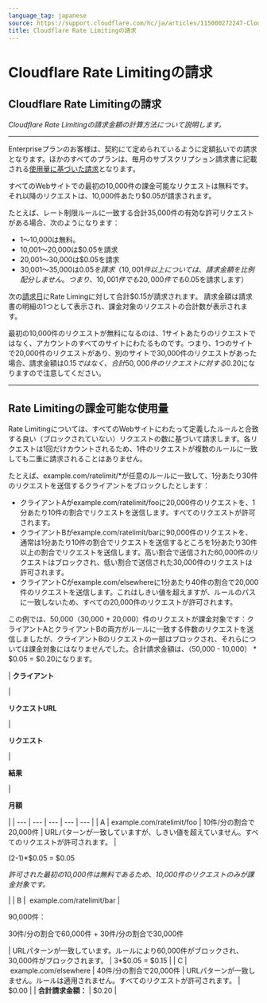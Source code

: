 ```yaml
---
language_tag: japanese
source: https://support.cloudflare.com/hc/ja/articles/115000272247-Cloudflare-Rate-Limiting%E3%81%AE%E8%AB%8B%E6%B1%82
title: Cloudflare Rate Limitingの請求
---
```


# Cloudflare Rate Limitingの請求

## Cloudflare Rate Limitingの請求

_Cloudflare Rate Limitingの請求金額の計算方法について説明します。_

___

Enterpriseプランのお客様は、契約にて定められているように定額払いでの請求となります。ほかのすべてのプランは、毎月のサブスクリプション請求書に記載される[使用量に基づいた請求](https://support.cloudflare.com/hc/en-us/articles/115004555148)となります。

すべてのWebサイトでの最初の10,000件の課金可能なリクエストは無料です。 それ以降のリクエストは、10,000件あたり$0.05が請求されます。

たとえば、レート制限ルールに一致する合計35,000件の有効な許可リクエストがある場合、次のようになります：

-   1～10,000は無料。
-   10,001～20,000は$0.05を請求
-   20,001～30,000は$0.05を請求
-   30,001～35,000は$0.05を請求（10,001件以上については、請求金額を比例配分しません。つまり、10,001件でも20,000件でも$0.05を請求します）

次の[請求日](https://support.cloudflare.com/hc/en-us/articles/200170286-How-does-CloudFlare-s-billing-for-apps-and-paid-plans-work-#section2)にRate Limingに対して合計$0.15が請求されます。 請求金額は請求書の明細の1つとして表示され、課金対象のリクエストの合計数が表示されます。

最初の10,000件のリクエストが無料になるのは、1サイトあたりのリクエストではなく、アカウントのすべてのサイトにわたるものです。つまり、1つのサイトで20,000件のリクエストがあり、別のサイトで30,000件のリクエストがあった場合、請求金額は$0.15ではなく、合計50,000件のリクエストに対する$0.20になりますので注意してください。

___

## Rate Limitingの課金可能な使用量

Rate Limitingについては、すべてのWebサイトにわたって定義したルールと合致する良い（ブロックされていない）リクエストの数に基づいて請求します。各リクエストは1回だけカウントされるため、1件のリクエストが複数のルールに一致しても二重に請求されることはありません。

たとえば、example.com/ratelimit/\*が任意のルールに一致して、1分あたり30件のリクエストを送信するクライアントをブロックしたとします：

-   クライアントAがexample.com/ratelimit/fooに20,000件のリクエストを、1分あたり10件の割合でリクエストを送信します。すべてのリクエストが許可されます。
-   クライアントBがexample.com/ratelimit/barに90,000件のリクエストを、通常は1分あたり10件の割合でリクエストを送信するところを1分あたり30件以上の割合でリクエストを送信します。高い割合で送信された60,000件のリクエストはブロックされ、低い割合で送信された30,000件のリクエストは許可されます。
-   クライアントCがexample.com/elsewhereに1分あたり40件の割合で20,000件のリクエストを送信します。これはしきい値を超えますが、ルールのパスに一致しないため、すべての20,000件のリクエストが許可されます。

この例では、50,000（30,000 + 20,000）件のリクエストが課金対象です：クライアントAとクライアントBの両方がルールに一致する件数のリクエストを送信しましたが、クライアントBのリクエストの一部はブロックされ、それらについては課金対象にはなりませんでした。合計請求金額は、（50,000 - 10,000） \* $0.05 = $0.20になります。

| 
**クライアント**

 | 

**リクエストURL**

 | 

**リクエスト**

 | 

**結果**

 | 

**月額**

 |
| --- | --- | --- | --- | --- |
| A | example.com/ratelimit/foo | 10件/分の割合で20,000件 | URLパターンが一致していますが、しきい値を超えていません。すべてのリクエストが許可されます。 | 

(2-1)\*$0.05 = $0.05

_許可された最初の10,000件は無料であるため、10,000件のリクエストのみが課金対象です。_

 |
| B |  example.com/ratelimit/bar | 

90,000件：

30件/分の割合で60,000件 + 30件/分の割合で30,000件

 | URLパターンが一致しています。ルールにより60,000件がブロックされ、30,000件がブロックされます。 | 3\*$0.05 = $0.15 |
| C |  example.com/elsewhere | 40件/分の割合で20,000件 | URLパターンが一致しません。ルールは適用されません。すべてのリクエストが許可されます。 | $0.00 |
| **合計請求金額：** | $0.20 |
